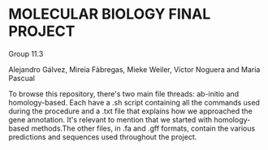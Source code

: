 # MOLECULAR BIOLOGY FINAL PROJECT
Group 11.3

Alejandro Gálvez, Mireia Fàbregas, Mieke Weiler, Víctor Noguera and Maria Pascual

To browse this repository, there's two main file threads: ab-initio and homology-based. Each have a .sh script containing all the commands used during the procedure and a .txt file that explains how we approached the gene annotation. It's relevant to mention that we started with homology-based methods.The other files, in .fa and .gff formats, contain the various predictions and sequences used throughout the project.

